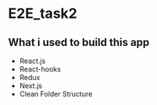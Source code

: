 # E2E_task2

## What i used to build this app
- React.js
- React-hooks
- Redux
- Next.js
- Clean Folder Structure